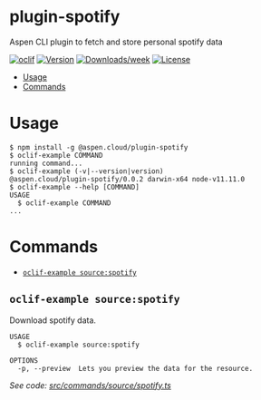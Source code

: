 plugin-spotify
==============

Aspen CLI plugin to fetch and store personal spotify data

[![oclif](https://img.shields.io/badge/cli-oclif-brightgreen.svg)](https://oclif.io)
[![Version](https://img.shields.io/npm/v/plugin-spotify.svg)](https://npmjs.org/package/plugin-spotify)
[![Downloads/week](https://img.shields.io/npm/dw/plugin-spotify.svg)](https://npmjs.org/package/plugin-spotify)
[![License](https://img.shields.io/npm/l/plugin-spotify.svg)](https://github.com/aspen-cloud/plugin-spotify/blob/master/package.json)

<!-- toc -->
* [Usage](#usage)
* [Commands](#commands)
<!-- tocstop -->
# Usage
<!-- usage -->
```sh-session
$ npm install -g @aspen.cloud/plugin-spotify
$ oclif-example COMMAND
running command...
$ oclif-example (-v|--version|version)
@aspen.cloud/plugin-spotify/0.0.2 darwin-x64 node-v11.11.0
$ oclif-example --help [COMMAND]
USAGE
  $ oclif-example COMMAND
...
```
<!-- usagestop -->
# Commands
<!-- commands -->
* [`oclif-example source:spotify`](#oclif-example-sourcespotify)

## `oclif-example source:spotify`

Download spotify data.

```
USAGE
  $ oclif-example source:spotify

OPTIONS
  -p, --preview  Lets you preview the data for the resource.
```

_See code: [src/commands/source/spotify.ts](https://github.com/aspen-cloud/plugin-spotify/blob/v0.0.2/src/commands/source/spotify.ts)_
<!-- commandsstop -->
